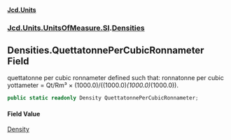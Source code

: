 #### [Jcd.Units](index.md 'index')
### [Jcd.Units.UnitsOfMeasure.SI](Jcd.Units.UnitsOfMeasure.SI.md 'Jcd.Units.UnitsOfMeasure.SI').[Densities](Densities.md 'Jcd.Units.UnitsOfMeasure.SI.Densities')

## Densities.QuettatonnePerCubicRonnameter Field

quettatonne per cubic ronnameter defined such that: ronnatonne per cubic yottameter = Qt/Rm³ × (1000.0)/((1000.0)*(1000.0)*(1000.0)).

```csharp
public static readonly Density QuettatonnePerCubicRonnameter;
```

#### Field Value
[Density](Density.md 'Jcd.Units.UnitTypes.Density')